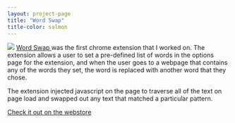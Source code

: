 ```yaml
---
layout: project-page
title: "Word Swap"
title-color: salmon
---
```


<img src="{{site.baseurl}}/img/word-swap.jpg"/>

<a href=" https://chrome.google.com/webstore/detail/word-swap/nanlalaelehhbhiemijidhcjdapfbmdn" class="base--a">
    <span class="project--external-link">
        Word Swap
    </span>
</a> was the first chrome extension that I worked on. The extension allows a user
to set a pre-defined list of words in the options page for the extension, and when
the user goes to a webpage that contains any of the words they set, the word is
replaced with another word that they chose.

The extension injected javascript on the page to traverse all of the text on page
load and swapped out any text that matched a particular pattern.

<div class="band--CENTERED">
    <a href=" https://chrome.google.com/webstore/detail/word-swap/nanlalaelehhbhiemijidhcjdapfbmdn" class="base--a">
        <span class="project--external-link">
            Check it out on the webstore
        </span>
    </a>
</div>
